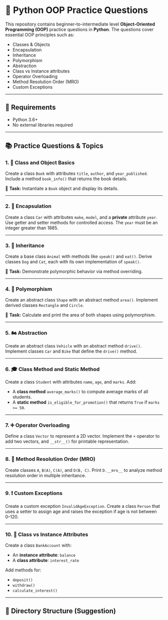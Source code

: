 # 🐍 Python OOP Practice Questions

This repository contains beginner-to-intermediate level **Object-Oriented Programming (OOP)** practice questions in **Python**. The questions cover essential OOP principles such as:

- Classes & Objects
- Encapsulation
- Inheritance
- Polymorphism
- Abstraction
- Class vs Instance attributes
- Operator Overloading
- Method Resolution Order (MRO)
- Custom Exceptions

---

## 🔧 Requirements
- Python 3.6+
- No external libraries required

---

## 📚 Practice Questions & Topics

### 1. 📘 Class and Object Basics
Create a class `Book` with attributes `title`, `author`, and `year_published`. Include a method `book_info()` that returns the book details.

🔹 **Task:** Instantiate a `Book` object and display its details.

---

### 2. 🔐 Encapsulation
Create a class `Car` with attributes `make`, `model`, and a **private** attribute `year`. Use getter and setter methods for controlled access. The `year` must be an integer greater than 1885.

---

### 3. 🐾 Inheritance
Create a base class `Animal` with methods like `speak()` and `eat()`. Derive classes `Dog` and `Cat`, each with its own implementation of `speak()`.

🔹 **Task:** Demonstrate polymorphic behavior via method overriding.

---

### 4. 🔄 Polymorphism
Create an abstract class `Shape` with an abstract method `area()`. Implement derived classes `Rectangle` and `Circle`.

🔹 **Task:** Calculate and print the area of both shapes using polymorphism.

---

### 5. 🏍️ Abstraction
Create an abstract class `Vehicle` with an abstract method `drive()`. Implement classes `Car` and `Bike` that define the `drive()` method.

---

### 6. 🎓 Class Method and Static Method
Create a class `Student` with attributes `name`, `age`, and `marks`. Add:
- A **class method** `average_marks()` to compute average marks of all students.
- A **static method** `is_eligible_for_promotion()` that returns `True` if `marks >= 50`.

---

### 7. ➕ Operator Overloading
Define a class `Vector` to represent a 2D vector. Implement the `+` operator to add two vectors, and `__str__()` for printable representation.

---

### 8. 🔄 Method Resolution Order (MRO)
Create classes `A`, `B(A)`, `C(A)`, and `D(B, C)`. Print `D.__mro__` to analyze method resolution order in multiple inheritance.

---

### 9. ❗ Custom Exceptions
Create a custom exception `InvalidAgeException`. Create a class `Person` that uses a setter to assign age and raises the exception if age is not between 0–120.

---

### 10. 🏦 Class vs Instance Attributes
Create a class `BankAccount` with:
- An **instance attribute**: `balance`
- A **class attribute**: `interest_rate`

Add methods for:
- `deposit()`
- `withdraw()`
- `calculate_interest()`

---

## 📁 Directory Structure (Suggestion)
